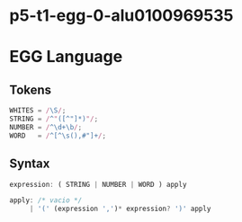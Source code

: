# p5-t1-egg-0-alu0100969535 <!-- omit in toc -->


# EGG Language

## Tokens
```js
WHITES = /\S/;
STRING = /^"([^"]*)"/;
NUMBER = /^\d+\b/;
WORD   = /^[^\s(),#"]+/;
```

## Syntax
```js
expression: ( STRING | NUMBER | WORD ) apply 

apply: /* vacio */
     | '(' (expression ',')* expression? ')' apply
```
